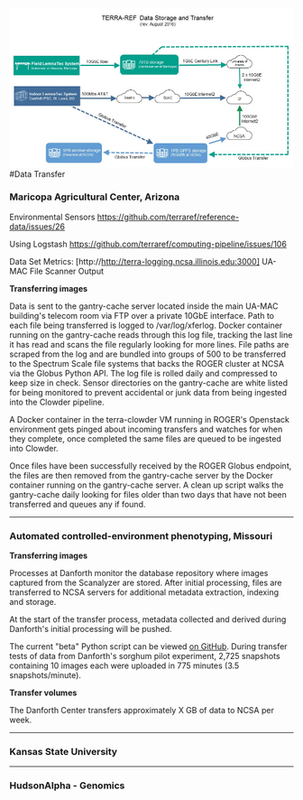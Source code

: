 ![](/assets/Transfer.jpg)\#Data Transfer

### Maricopa Agricultural Center, Arizona

Environmental Sensors
[https:\/\/github.com\/terraref\/reference-data\/issues\/26](https://github.com/terraref/reference-data/issues/26)

Using Logstash [https:\/\/github.com\/terraref\/computing-pipeline\/issues\/106](https://github.com/terraref/computing-pipeline/issues/106)

Data Set Metrics:
[http://http://terra-logging.ncsa.illinois.edu:3000] UA-MAC File Scanner Output

**Transferring images**

Data is sent to the gantry-cache server located inside the main UA-MAC building's telecom room via FTP over a private 10GbE interface.  Path to each file being transferred is logged to /var/log/xferlog.  Docker container running on the gantry-cache reads through this log file, tracking the last line it has read and scans the file regularly looking for more lines.  File paths are scraped from the log and are bundled into groups of 500 to be transferred to the Spectrum Scale file systems that backs the ROGER cluster at NCSA via the Globus Python API.  The log file is rolled daily and compressed to keep size in check.  Sensor directories on the gantry-cache are white listed for being monitored to prevent accidental or junk data from being ingested into the Clowder pipeline.

A Docker container in the terra-clowder VM running in ROGER's Openstack environment gets pinged about incoming transfers and watches for when they complete, once completed the same files are queued to be ingested into Clowder.  

Once files have been successfully received by the ROGER Globus endpoint, the files are then removed from the gantry-cache server by the Docker container running on the gantry-cache server.  A clean up script walks the gantry-cache daily looking for files older than two days that have not been transferred and queues any if found.  


---

### Automated controlled-environment phenotyping, Missouri

**Transferring images**

Processes at Danforth monitor the database repository where images captured from the Scanalyzer are stored. After initial processing, files are transferred to NCSA servers for additional metadata extraction, indexing and storage.

At the start of the transfer process, metadata collected and derived during Danforth's initial processing will be pushed.

The current "beta" Python script can be viewed [on GitHub](https://github.com/terraref/computing-pipeline/blob/master/scripts/PlantcvClowderUploader.py). During transfer tests of data from Danforth's sorghum pilot experiment, 2,725 snapshots containing 10 images each were uploaded in 775 minutes \(3.5 snapshots\/minute\).

**Transfer volumes**

The Danforth Center transfers approximately X GB of data to NCSA per week.

---

### Kansas State University

---

### HudsonAlpha - Genomics

